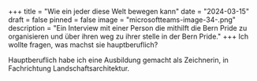 +++
title = "Wie ein jeder diese Welt bewegen kann"
date = "2024-03-15"
draft = false
pinned = false
image = "microsoftteams-image-34-.png"
description = "Ein Interview mit einer Person die mithilft die Bern Pride zu organisieren und über ihren weg zu ihrer stelle in der Bern Pride."
+++
Ich wollte fragen, was machst sie  hauptberuflich?

Hauptberuflich habe ich eine Ausbildung gemacht als Zeichnerin, in Fachrichtung Landschaftsarchitektur.